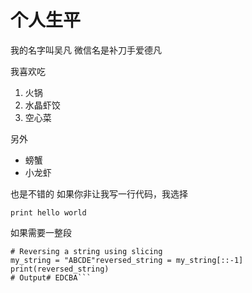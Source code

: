 # 个人生平
我的名字叫吴凡 微信名是补刀手爱德凡

我喜欢吃
1. 火锅
2. 水晶虾饺
3. 空心菜

另外
* 螃蟹
* 小龙虾

也是不错的
如果你非让我写一行代码，我选择

`print hello world`

如果需要一整段

```
# Reversing a string using slicing
my_string = "ABCDE"reversed_string = my_string[::-1]
print(reversed_string)
# Output# EDCBA```
